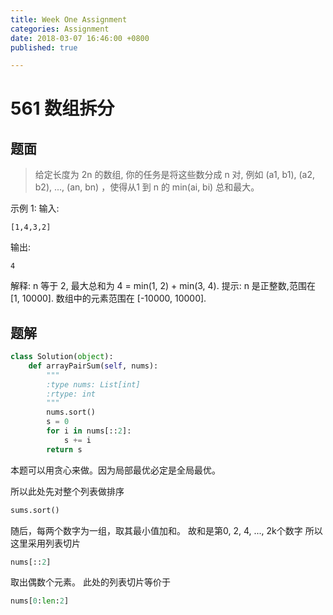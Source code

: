 ```yaml
---
title: Week One Assignment
categories: Assignment
date: 2018-03-07 16:46:00 +0800
published: true

---
```

# 561 数组拆分
## 题面
> 给定长度为 2n 的数组, 你的任务是将这些数分成 n 对, 例如 (a1, b1), (a2, b2), ..., (an, bn) ，使得从1 到 n 的 min(ai, bi) 总和最大。

示例 1:
输入: 
```
[1,4,3,2]
```
输出: 
```
4
```
解释: n 等于 2, 最大总和为 4 = min(1, 2) + min(3, 4).
提示:
n 是正整数,范围在 [1, 10000].
数组中的元素范围在 [-10000, 10000].

## 题解

``` python
class Solution(object):
    def arrayPairSum(self, nums):
        """
        :type nums: List[int]
        :rtype: int
        """
        nums.sort()
        s = 0
        for i in nums[::2]:
            s += i
        return s
```
本题可以用贪心来做。因为局部最优必定是全局最优。

所以此处先对整个列表做排序
``` python
sums.sort()
```
随后，每两个数字为一组，取其最小值加和。
故和是第0, 2, 4, ..., 2k个数字
所以这里采用列表切片
``` python
nums[::2]
```
取出偶数个元素。
此处的列表切片等价于
``` python
nums[0:len:2]
```

